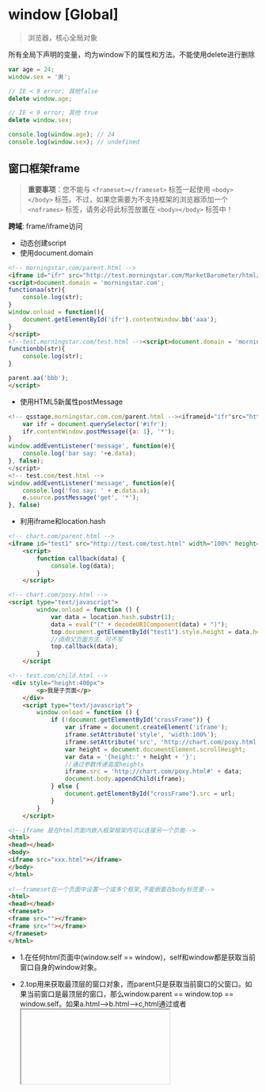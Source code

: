# window [Global]

> 浏览器，核心全局对象

所有全局下声明的变量，均为window下的属性和方法。不能使用delete进行删除

```js
var age = 24;
window.sex = '男';

// IE < 9 error; 其他false
delete window.age;

// IE < 9 error; 其他 true
delete window.sex;

console.log(window.age); // 24
console.log(window.sex); // undefined

```

## 窗口框架frame

> **重要事项**：您不能与 `<frameset></frameset>` 标签一起使用 `<body></body>` 标签。不过，如果您需要为不支持框架的浏览器添加一个 `<noframes>` 标签，请务必将此标签放置在 `<body></body>` 标签中！

**跨域**: frame/iframe访问

- 动态创建script
- 使用document.domain

```html
<!-- morningstar.com/parent.html -->
<iframe id="ifr" src="http://test.morningstar.com/MarketBarometer/html/test.html" width="200px"></iframe>
<script>document.domain = 'morningstar.com';
functionaa(str){
    console.log(str);
}
window.onload = function(){
    document.getElementById('ifr').contentWindow.bb('aaa');
}
</script>
<!--test.morningstar.com/test.html --><script>document.domain = 'morningstar.com';
functionbb(str){
    console.log(str);
}

parent.aa('bbb');
</script>
```

- 使用HTML5新属性postMessage

```js
<!-- qsstage.morningstar.com.com/parent.html --><iframeid="ifr"src="http://bar.com/b.html"></iframe><script>window.onload = function(){
    var ifr = document.querySelector('#ifr');
    ifr.contentWindow.postMessage({a: 1}, '*');
}
window.addEventListener('message', function(e){
    console.log('bar say: '+e.data);
}, false);
</script>
<!-- test.com/test.html -->
window.addEventListener('message', function(e){
    console.log('foo say: ' + e.data.a);
    e.source.postMessage('get', '*');
}, false)
```

- 利用iframe和location.hash

```html
<!-- chart.com/parent.html -->
<iframe id="test1" src="http://test.com/test.html" width="100%" height="200px"></iframe>
    <script>
        function callback(data) {
            console.log(data);
        }
    </script>
```

```html
<!-- chart.com/poxy.html -->
<script type="text/javascript">
        window.onload = function () {
            var data = location.hash.substr(1);
            data = eval("(" + decodeURIComponent(data) + ")");
            top.document.getElementById("test1").style.height = data.height + 'px';
            //调用父页面方法，可不写
            top.callback(data);
        }
    </script
```

```html
<!-- test.com/child.html -->
 <div style="height:400px">
        <p>我是子页面</p>
    </div>
    <script type="text/javascript">
        window.onload = function () {
            if (!document.getElementById("crossFrame")) {
                var iframe = document.createElement('iframe');
                iframe.setAttribute('style', 'width:100%');
                iframe.setAttribute('src', 'http://chart.com/poxy.html');
                var height = document.documentElement.scrollHeight;
                var data = '{height:' + height + '}';
                //通过参数传递高度heights
                iframe.src = 'http://chart.com/poxy.html#' + data;
                document.body.appendChild(iframe);
            } else {
                document.getElementById("crossFrame").src = url;
            }
        }
    </script>
```

```html
<!--iframe 是在html页面内嵌入框架框架内可以连接另一个页面-->  
<html>  
<head></head>  
<body>  
<iframe src="xxx.html"></iframe>  
</body>  
</html>
  
<!--frameset在一个页面中设置一个或多个框架,不能嵌套在body标签里-->  
<html>  
<head></head>  
<frameset>  
<frame src=""></frame>  
<frame src=""></frame>  
</frameset>  
</html>  
```

- 1.在任何html页面中(window.self == window)，self和window都是获取当前窗口自身的window对象。

- 2.top用来获取最顶层的窗口对象，而parent只是获取当前窗口的父窗口。如果当前窗口是最顶层的窗口，那么window.parent == window.top == window.self。如果a.html-->b.html-->c,html通过<frameset>或者<iframe>形成了层次关系，那么在c.html中，window.parent获取的是b.html的窗口，window.top获取的是a.html的窗口。

- 3.通过<a>打开的页面和原来页面之前没有这种父子关系。